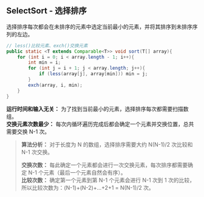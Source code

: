 ## SelectSort - 选择排序

选择排序每次都会在未排序的元素中选定当前最小的元素，并将其排序到未排序序列的左边。

```java
// less()比较元素、exch()交换元素
public static <T extends Comparable<T>> void sort(T[] array){
    for (int i = 0; i < array.length - 1; i++){
        int min = i;
        for (int j = i + 1; j < array.length; j++){
            if (less(array[j], array[min])) min = j;
        }
        exch(array, i, min);
    }
}
```

**运行时间和输入无关：** 为了找到当前最小的元素，选择排序每次都需要扫描数组。<br/>**交换元素次数最少：** 每次内循环遍历完成后都会确定一个元素并交换位置，总共需要交换 N-1 次。

> **算法分析：** 对于长度为 N 的数组，选择排序需要大约 N(N-1)/2 次比较和 N-1 次交换。
>
> **交换次数：** 每此确定一个元素都会进行一次交换元素，每次排序都需要确定 N-1 个元素（最后一个元素自然会有序）。<br/>**比较次数：** 确定第一个元素到第 N-1 个元素会进行 N-1 次到 1 次的比较，所以比较次数为：(N-1)+(N-2)+...+2+1 = N(N-1)/2 次。

